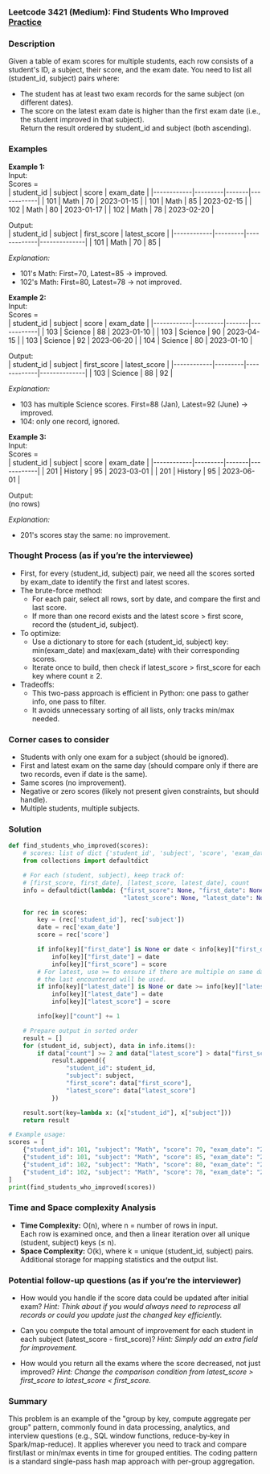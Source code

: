 ### Leetcode 3421 (Medium): Find Students Who Improved [Practice](https://leetcode.com/problems/find-students-who-improved)

### Description  
Given a table of exam scores for multiple students, each row consists of a student's ID, a subject, their score, and the exam date. You need to list all (student_id, subject) pairs where:
- The student has at least two exam records for the same subject (on different dates).
- The score on the latest exam date is higher than the first exam date (i.e., the student improved in that subject).  
Return the result ordered by student_id and subject (both ascending).

### Examples  

**Example 1:**  
Input:  
Scores =  
| student_id | subject | score | exam_date  |
|------------|---------|-------|------------|
| 101        | Math    | 70    | 2023-01-15 |
| 101        | Math    | 85    | 2023-02-15 |
| 102        | Math    | 80    | 2023-01-17 |
| 102        | Math    | 78    | 2023-02-20 |

Output:  
| student_id | subject | first_score | latest_score |
|------------|---------|-------------|--------------|
| 101        | Math    | 70          | 85           |

*Explanation:*
- 101's Math: First=70, Latest=85 → improved.
- 102's Math: First=80, Latest=78 → not improved.

**Example 2:**  
Input:  
Scores =  
| student_id | subject | score | exam_date  |
|------------|---------|-------|------------|
| 103        | Science | 88    | 2023-01-10 |
| 103        | Science | 90    | 2023-04-15 |
| 103        | Science | 92    | 2023-06-20 |
| 104        | Science | 80    | 2023-01-10 |

Output:  
| student_id | subject | first_score | latest_score |
|------------|---------|-------------|--------------|
| 103        | Science | 88          | 92           |

*Explanation:*
- 103 has multiple Science scores. First=88 (Jan), Latest=92 (June) → improved.
- 104: only one record, ignored.

**Example 3:**  
Input:  
Scores =  
| student_id | subject | score | exam_date  |
|------------|---------|-------|------------|
| 201        | History | 95    | 2023-03-01 |
| 201        | History | 95    | 2023-06-01 |

Output:  
(no rows)

*Explanation:*
- 201's scores stay the same: no improvement.

### Thought Process (as if you’re the interviewee)  
- First, for every (student_id, subject) pair, we need all the scores sorted by exam_date to identify the first and latest scores.
- The brute-force method:
  - For each pair, select all rows, sort by date, and compare the first and last score.
  - If more than one record exists and the latest score > first score, record the (student_id, subject).
- To optimize:
  - Use a dictionary to store for each (student_id, subject) key: min(exam_date) and max(exam_date) with their corresponding scores.
  - Iterate once to build, then check if latest_score > first_score for each key where count ≥ 2.
- Tradeoffs:
  - This two-pass approach is efficient in Python: one pass to gather info, one pass to filter.
  - It avoids unnecessary sorting of all lists, only tracks min/max needed.

### Corner cases to consider  
- Students with only one exam for a subject (should be ignored).
- First and latest exam on the same day (should compare only if there are two records, even if date is the same).
- Same scores (no improvement).
- Negative or zero scores (likely not present given constraints, but should handle).
- Multiple students, multiple subjects.

### Solution

```python
def find_students_who_improved(scores):
    # scores: list of dict {'student_id', 'subject', 'score', 'exam_date'}
    from collections import defaultdict

    # For each (student, subject), keep track of:
    # [first_score, first_date], [latest_score, latest_date], count
    info = defaultdict(lambda: {"first_score": None, "first_date": None,
                                "latest_score": None, "latest_date": None, "count": 0})

    for rec in scores:
        key = (rec['student_id'], rec['subject'])
        date = rec['exam_date']
        score = rec['score']

        if info[key]["first_date"] is None or date < info[key]["first_date"]:
            info[key]["first_date"] = date
            info[key]["first_score"] = score
        # For latest, use >= to ensure if there are multiple on same day,
        # the last encountered will be used.
        if info[key]["latest_date"] is None or date >= info[key]["latest_date"]:
            info[key]["latest_date"] = date
            info[key]["latest_score"] = score

        info[key]["count"] += 1

    # Prepare output in sorted order
    result = []
    for (student_id, subject), data in info.items():
        if data["count"] >= 2 and data["latest_score"] > data["first_score"]:
            result.append({
                "student_id": student_id,
                "subject": subject,
                "first_score": data["first_score"],
                "latest_score": data["latest_score"]
            })

    result.sort(key=lambda x: (x["student_id"], x["subject"]))
    return result

# Example usage:
scores = [
    {"student_id": 101, "subject": "Math", "score": 70, "exam_date": "2023-01-15"},
    {"student_id": 101, "subject": "Math", "score": 85, "exam_date": "2023-02-15"},
    {"student_id": 102, "subject": "Math", "score": 80, "exam_date": "2023-01-17"},
    {"student_id": 102, "subject": "Math", "score": 78, "exam_date": "2023-02-20"},
]
print(find_students_who_improved(scores))
```

### Time and Space complexity Analysis  

- **Time Complexity:** O(n), where n = number of rows in input.  
  Each row is examined once, and then a linear iteration over all unique (student, subject) keys (≤ n).
- **Space Complexity:** O(k), where k = unique (student_id, subject) pairs.  
  Additional storage for mapping statistics and the output list.

### Potential follow-up questions (as if you’re the interviewer)  

- How would you handle if the score data could be updated after initial exam?
  *Hint: Think about if you would always need to reprocess all records or could you update just the changed key efficiently.*

- Can you compute the total amount of improvement for each student in each subject (latest_score - first_score)?
  *Hint: Simply add an extra field for improvement.*

- How would you return all the exams where the score decreased, not just improved?
  *Hint: Change the comparison condition from latest_score > first_score to latest_score < first_score.*

### Summary
This problem is an example of the "group by key, compute aggregate per group" pattern, commonly found in data processing, analytics, and interview questions (e.g., SQL window functions, reduce-by-key in Spark/map-reduce). It applies wherever you need to track and compare first/last or min/max events in time for grouped entities. The coding pattern is a standard single-pass hash map approach with per-group aggregation.